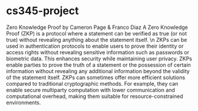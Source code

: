 # cs345-project
Zero Knowledge Proof by Cameron Page & Franco Diaz
A Zero Knowledge Proof (ZKP) is a protocol where a statement can be verified as true (or not true) without revealing anything about the statement itself. \n
ZKPs can be used in authentication protocols to enable users to prove their identity or access rights without revealing sensitive information such as passwords or biometric data. This enhances security while maintaining user privacy.
ZKPs enable parties to prove the truth of a statement or the possession of certain information without revealing any additional information beyond the validity of the statement itself.
ZKPs can sometimes offer more efficient solutions compared to traditional cryptographic methods. For example, they can enable secure multiparty computation with lower communication and computational overhead, making them suitable for resource-constrained environments.
